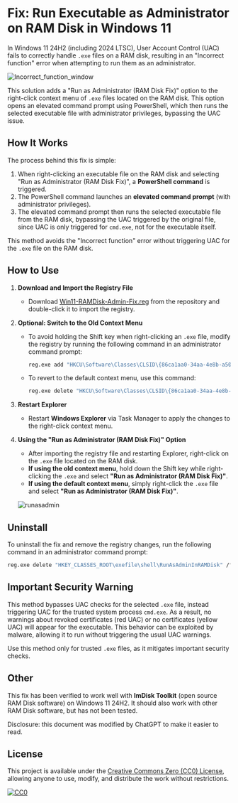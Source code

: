 # Fix: Run Executable as Administrator on RAM Disk in Windows 11

In Windows 11 24H2 (including 2024 LTSC), User Account Control (UAC) fails to correctly handle `.exe` files on a RAM disk, resulting in an "Incorrect function" error when attempting to run them as an administrator.

![Incorrect_function_window](https://github.com/user-attachments/assets/46bd4ff3-cbef-472d-affc-6f5a65da6639)

This solution adds a "Run as Administrator (RAM Disk Fix)" option to the right-click context menu of `.exe` files located on the RAM disk. This option opens an elevated command prompt using PowerShell, which then runs the selected executable file with administrator privileges, bypassing the UAC issue.

## How It Works

The process behind this fix is simple:

1. When right-clicking an executable file on the RAM disk and selecting "Run as Administrator (RAM Disk Fix)", a **PowerShell command** is triggered.
2. The PowerShell command launches an **elevated command prompt** (with administrator privileges).
3. The elevated command prompt then runs the selected executable file from the RAM disk, bypassing the UAC triggered by the original file, since UAC is only triggered for `cmd.exe`, not for the executable itself.

This method avoids the "Incorrect function" error without triggering UAC for the `.exe` file on the RAM disk.

## How to Use

1. **Download and Import the Registry File**
   - Download [Win11-RAMDisk-Admin-Fix.reg](Win11-RAMDisk-Admin-Fix.reg) from the repository and double-click it to import the registry.

2. **Optional: Switch to the Old Context Menu**
   - To avoid holding the Shift key when right-clicking an `.exe` file, modify the registry by running the following command in an administrator command prompt:
     ```sh
     reg.exe add "HKCU\Software\Classes\CLSID\{86ca1aa0-34aa-4e8b-a509-50c905bae2a2}\InprocServer32" /f /ve
     ```
   - To revert to the default context menu, use this command:
     ```sh
     reg.exe delete "HKCU\Software\Classes\CLSID\{86ca1aa0-34aa-4e8b-a509-50c905bae2a2}\InprocServer32" /f
     ```

3. **Restart Explorer**
   - Restart **Windows Explorer** via Task Manager to apply the changes to the right-click context menu.

4. **Using the "Run as Administrator (RAM Disk Fix)" Option**
   - After importing the registry file and restarting Explorer, right-click on the `.exe` file located on the RAM disk.
   - **If using the old context menu**, hold down the Shift key while right-clicking the `.exe` and select **"Run as Administrator (RAM Disk Fix)"**.
   - **If using the default context menu**, simply right-click the `.exe` file and select **"Run as Administrator (RAM Disk Fix)"**.

    ![runasadmin](https://github.com/user-attachments/assets/b23920bc-b5af-45f8-998f-c5117c9d5870)


## Uninstall

To uninstall the fix and remove the registry changes, run the following command in an administrator command prompt:
```sh
reg.exe delete "HKEY_CLASSES_ROOT\exefile\shell\RunAsAdminInRAMDisk" /f
```


## Important Security Warning

This method bypasses UAC checks for the selected `.exe` file, instead triggering UAC for the trusted system process `cmd.exe`. As a result, no warnings about revoked certificates (red UAC) or no certificates (yellow UAC) will appear for the executable. This behavior can be exploited by malware, allowing it to run without triggering the usual UAC warnings.

Use this method only for trusted `.exe` files, as it mitigates important security checks.

## Other

This fix has been verified to work well with **ImDisk Toolkit** (open source RAM Disk software) on Windows 11 24H2. It should also work with other RAM Disk software, but has not been tested.

Disclosure: this document was modified by ChatGPT to make it easier to read.

## License

This project is available under the [Creative Commons Zero (CC0) License](LICENSE), allowing anyone to use, modify, and distribute the work without restrictions.

[![CC0](https://licensebuttons.net/p/zero/1.0/88x31.png)](https://creativecommons.org/publicdomain/zero/1.0/)

